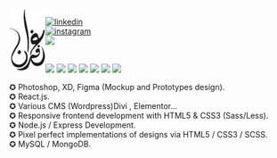 
<img align="left" src="https://github.com/ghofranebenhmaid/dev/blob/master/logo.png" width="65">

[![linkedin](https://img.shields.io/badge/-@ghofranebenhmaid-313131?style=flat-square&labelColor=313131&logo=LinkedIn&logoColor=white&color=313131)](https://www.linkedin.com/in/ghofranebenhmaid/)<br>
[![instagram](https://img.shields.io/badge/-@ghofranebenhmaid-313131?style=flat-square&labelColor=313131&logo=Instagram&logoColor=white&color=313131)](https://www.instagram.com/in/ghofranebenhmaid/)<br>
[![](https://img.shields.io/badge/-www.ghofrane.com-313131?style=flat-square&labelColor=313131&logo=Website&logoColor=white&color=313131)](https://ghofranebenhmaid.com/)
<br>
<br>
<p>
  <img src="https://i.giphy.com/media/XAxylRMCdpbEWUAvr8/200.webp" width="35">
  <img src="https://media.giphy.com/media/fsEaZldNC8A1PJ3mwp/giphy.gif" width="35">
  <img src="https://media3.giphy.com/media/ln7z2eWriiQAllfVcn/200w.webp" width="35">
  <img src="https://i.giphy.com/media/eNAsjO55tPbgaor7ma/200w.webp" width="35">
  <img src="https://media3.giphy.com/media/kdFc8fubgS31b8DsVu/giphy.webp" width="35">
  <img src="https://i.giphy.com/media/KzJkzjggfGN5Py6nkT/200.webp" width="35">
  <img src="https://i.giphy.com/media/IdyAQJVN2kVPNUrojM/200.webp" width="35"> 
</p>

✪ Photoshop, XD, Figma (Mockup and Prototypes design).<br>
✪ React.js.<br>
✪ Various CMS (Wordpress)Divi , Elementor...<br>
✪ Responsive frontend development with HTML5 & CSS3 (Sass/Less).<br>
✪ Node.js / Express Development.<br>
✪ Pixel perfect implementations of designs via HTML5 / CSS3 / SCSS.<br>
✪ MySQL / MongoDB.
